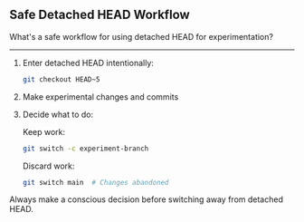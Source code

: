 ## Safe Detached HEAD Workflow

What's a safe workflow for using detached HEAD for experimentation?

---

1. Enter detached HEAD intentionally:
   ```bash
   git checkout HEAD~5
   ```

2. Make experimental changes and commits

3. Decide what to do:

   Keep work:
   ```bash
   git switch -c experiment-branch
   ```

   Discard work:
   ```bash
   git switch main  # Changes abandoned
   ```

Always make a conscious decision before switching away from detached HEAD.

